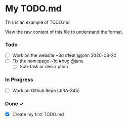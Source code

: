 # My TODO.md

This is an example of TODO.md

View the raw content of this file to understand the format.

### Todo

- [ ] Work on the website ~3d #feat @john 2020-03-20  
- [ ] Fix the homepage ~1d #bug @jane  
  - [ ] Sub-task or description  

### In Progress

- [ ] Work on Github Repo [JIRA-345]  

### Done ✓

- [x] Create my first TODO.md  
